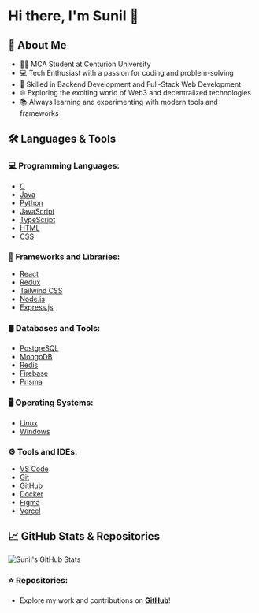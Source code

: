 # Hi there, I'm Sunil 👋  

## 🚀 About Me  

- 🧑‍🎓 MCA Student at Centurion University  
- 💻 Tech Enthusiast with a passion for coding and problem-solving  
- 🔧 Skilled in Backend Development and Full-Stack Web Development  
- 🌐 Exploring the exciting world of Web3 and decentralized technologies  
- 📚 Always learning and experimenting with modern tools and frameworks  

## 🛠️ Languages & Tools  

### 💻 Programming Languages:  
- [C](https://img.icons8.com/color/48/000000/c-programming.png)  
- [Java](https://img.icons8.com/fluency/48/000000/java-coffee-cup-logo.png)  
- [Python](https://img.icons8.com/fluency/48/000000/python.png)  
- [JavaScript](https://img.icons8.com/fluency/48/000000/javascript.png)  
- [TypeScript](https://img.icons8.com/fluency/48/000000/typescript.png)  
- [HTML](https://img.icons8.com/fluency/48/000000/html-5.png)  
- [CSS](https://img.icons8.com/fluency/48/000000/css3.png)  

### 🧱 Frameworks and Libraries:  
- [React](https://img.icons8.com/fluency/48/000000/react.png)  
- [Redux](https://img.icons8.com/fluency/48/000000/redux.png)  
- [Tailwind CSS](https://img.icons8.com/fluency/48/000000/tailwindcss.png)  
- [Node.js](https://img.icons8.com/fluency/48/000000/nodejs.png)  
- [Express.js](https://img.icons8.com/fluency/48/000000/express.png)  

### 🛢️ Databases and Tools:  
- [PostgreSQL](https://img.icons8.com/fluency/48/000000/postgresql.png)  
- [MongoDB](https://img.icons8.com/fluency/48/000000/mongodb.png)  
- [Redis](https://img.icons8.com/fluency/48/000000/redis.png)  
- [Firebase](https://img.icons8.com/fluency/48/000000/firebase.png)  
- [Prisma](https://img.icons8.com/fluency/48/000000/prisma.png)  

### 🖥️ Operating Systems:  
- [Linux](https://img.icons8.com/fluency/48/000000/linux.png)  
- [Windows](https://img.icons8.com/fluency/48/000000/windows-10.png)  

### ⚙️ Tools and IDEs:  
- [VS Code](https://img.icons8.com/fluency/48/000000/visual-studio-code-2019.png)  
- [Git](https://img.icons8.com/fluency/48/000000/git.png)  
- [GitHub](https://img.icons8.com/fluency/48/000000/github.png)  
- [Docker](https://img.icons8.com/fluency/48/000000/docker.png)  
- [Figma](https://img.icons8.com/fluency/48/000000/figma.png)  
- [Vercel](https://img.icons8.com/fluency/48/000000/vercel.png)  

## 📈 GitHub Stats & Repositories  

![Sunil's GitHub Stats](https://github-readme-stats.vercel.app/api?username=sunil8521&show_icons=true&theme=radical)  

### ⭐️ Repositories: 
- Explore my work and contributions on **[GitHub](https://github.com/sunil8521)**!  

